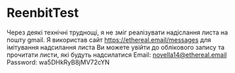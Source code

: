 # ReenbitTest
Через деякі технічні труднощі, я не зміг реалізувати надіслання листа на пошту gmail.
Я використав сайт https://ethereal.email/messages для імітування надсилання листа
Ви можете увійти до облікового запису та прочитати листи, які будуть надсилатися
Email: novella14@ethereal.email
Password: wa5DHkRyB8jMV72cYN
